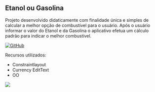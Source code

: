 <h2>Etanol ou Gasolina</h2>

Projeto desenvolvido didaticamente com finalidade única e simples de calcular a melhor opção de combustível para o usuário. 
Após o usuário informar o valor do Etanol e da Gasolina o aplicativo efetua um cálculo padrão para indicar o  melhor combustível. 




[![GitHub](https://img.shields.io/github/license/mashape/apistatus.svg)](https://github.com/marcoscuomo/EtanolouGasolina/blob/master/LICENSE.txt)


Recursos utilizados:

- Constraintlayout
- Currency EditText
- OO

<img src="https://360pushcdn-4c63.kxcdn.com/images/logo360_header.br.png?v=1271"/>
